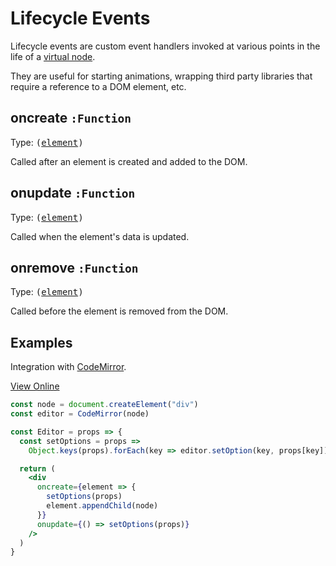 # Lifecycle Events

Lifecycle events are custom event handlers invoked at various points in the life of a [virtual node](/docs/virtual-nodes.md).

They are useful for starting animations, wrapping third party libraries that require a reference to a DOM element, etc.

## <a name="oncreate"></a> oncreate `:Function`

Type: <samp>([element](https://developer.mozilla.org/en-US/docs/Web/API/Element))</samp>

Called after an element is created and added to the DOM.

## <a name="onupdate"></a> onupdate `:Function`

Type: <samp>([element](https://developer.mozilla.org/en-US/docs/Web/API/Element))</samp>

Called when the element's data is updated.

## <a name="onremove"></a> onremove `:Function`

Type: <samp>([element](https://developer.mozilla.org/en-US/docs/Web/API/Element))</samp>

Called before the element is removed from the DOM.

## Examples

Integration with [CodeMirror](https://codemirror.net/).

<a name="cb1"><a/>[View Online](https://hyperapp-code-mirror.glitch.me)

```jsx
const node = document.createElement("div")
const editor = CodeMirror(node)

const Editor = props => {
  const setOptions = props =>
    Object.keys(props).forEach(key => editor.setOption(key, props[key]))

  return (
    <div
      oncreate={element => {
        setOptions(props)
        element.appendChild(node)
      }}
      onupdate={() => setOptions(props)}
    />
  )
}
```

